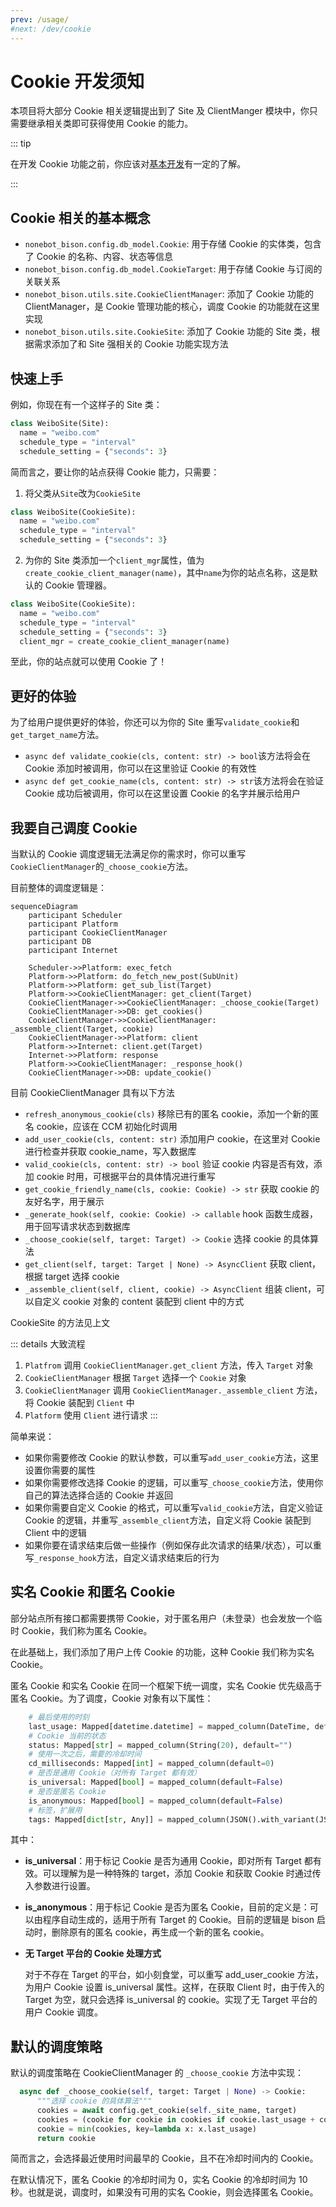```yaml
---
prev: /usage/
#next: /dev/cookie
---
```


# Cookie 开发须知

本项目将大部分 Cookie 相关逻辑提出到了 Site 及 ClientManger 模块中，你只需要继承相关类即可获得使用 Cookie 的能力。

::: tip

在开发 Cookie 功能之前，你应该对[基本开发](/dev/#基本开发)有一定的了解。

:::

## Cookie 相关的基本概念

- `nonebot_bison.config.db_model.Cookie`: 用于存储 Cookie 的实体类，包含了 Cookie 的名称、内容、状态等信息
- `nonebot_bison.config.db_model.CookieTarget`: 用于存储 Cookie 与订阅的关联关系
- `nonebot_bison.utils.site.CookieClientManager`: 添加了 Cookie 功能的 ClientManager，是 Cookie 管理功能的核心，调度 Cookie 的功能就在这里实现
- `nonebot_bison.utils.site.CookieSite`: 添加了 Cookie 功能的 Site 类，根据需求添加了和 Site 强相关的 Cookie 功能实现方法

## 快速上手

例如，你现在有一个这样子的 Site 类：

```python
class WeiboSite(Site):
  name = "weibo.com"
  schedule_type = "interval"
  schedule_setting = {"seconds": 3}
```

简而言之，要让你的站点获得 Cookie 能力，只需要：

1. 将父类从`Site`改为`CookieSite`

```python {1}
class WeiboSite(CookieSite):
  name = "weibo.com"
  schedule_type = "interval"
  schedule_setting = {"seconds": 3}
```

2. 为你的 Site 类添加一个`client_mgr`属性，值为`create_cookie_client_manager(name)`，其中`name`为你的站点名称，这是默认的 Cookie 管理器。

```python {5}
class WeiboSite(CookieSite):
  name = "weibo.com"
  schedule_type = "interval"
  schedule_setting = {"seconds": 3}
  client_mgr = create_cookie_client_manager(name)
```

至此，你的站点就可以使用 Cookie 了！

## 更好的体验

为了给用户提供更好的体验，你还可以为你的 Site 重写`validate_cookie`和`get_target_name`方法。

- `async def validate_cookie(cls, content: str) -> bool`该方法将会在 Cookie 添加时被调用，你可以在这里验证 Cookie 的有效性
- `async def get_cookie_name(cls, content: str) -> str`该方法将会在验证 Cookie 成功后被调用，你可以在这里设置 Cookie 的名字并展示给用户

## 我要自己调度 Cookie

当默认的 Cookie 调度逻辑无法满足你的需求时，你可以重写`CookieClientManager`的`_choose_cookie`方法。

目前整体的调度逻辑是：

```mermaid
sequenceDiagram
    participant Scheduler
    participant Platform
    participant CookieClientManager
    participant DB
    participant Internet

    Scheduler->>Platform: exec_fetch
    Platform->>Platform: do_fetch_new_post(SubUnit)
    Platform->>Platform: get_sub_list(Target)
    Platform->>CookieClientManager: get_client(Target)
    CookieClientManager->>CookieClientManager: _choose_cookie(Target)
    CookieClientManager->>DB: get_cookies()
    CookieClientManager->>CookieClientManager: _assemble_client(Target, cookie)
    CookieClientManager->>Platform: client
    Platform->>Internet: client.get(Target)
    Internet->>Platform: response
    Platform->>CookieClientManager: _response_hook()
    CookieClientManager->>DB: update_cookie()

```

目前 CookieClientManager 具有以下方法

- `refresh_anonymous_cookie(cls)` 移除已有的匿名 cookie，添加一个新的匿名 cookie，应该在 CCM 初始化时调用
- `add_user_cookie(cls, content: str)` 添加用户 cookie，在这里对 Cookie 进行检查并获取 cookie_name，写入数据库
- `valid_cookie(cls, content: str) -> bool` 验证 cookie 内容是否有效，添加 cookie 时用，可根据平台的具体情况进行重写
- `get_cookie_friendly_name(cls, cookie: Cookie) -> str` 获取 cookie 的友好名字，用于展示
- `_generate_hook(self, cookie: Cookie) -> callable` hook 函数生成器，用于回写请求状态到数据库
- `_choose_cookie(self, target: Target) -> Cookie` 选择 cookie 的具体算法
- `get_client(self, target: Target | None) -> AsyncClient` 获取 client，根据 target 选择 cookie
- `_assemble_client(self, client, cookie) -> AsyncClient` 组装 client，可以自定义 cookie 对象的 content 装配到 client 中的方式

CookieSite 的方法见上文

::: details 大致流程

1. `Platfrom` 调用 `CookieClientManager.get_client` 方法，传入 `Target` 对象
2. `CookieClientManager` 根据 `Target` 选择一个 `Cookie` 对象
3. `CookieClientManager` 调用 `CookieClientManager._assemble_client` 方法，将 Cookie 装配到 `Client` 中
4. `Platform` 使用 `Client` 进行请求
   :::

简单来说：

- 如果你需要修改 Cookie 的默认参数，可以重写`add_user_cookie`方法，这里设置你需要的属性
- 如果你需要修改选择 Cookie 的逻辑，可以重写`_choose_cookie`方法，使用你自己的算法选择合适的 Cookie 并返回
- 如果你需要自定义 Cookie 的格式，可以重写`valid_cookie`方法，自定义验证 Cookie 的逻辑，并重写`_assemble_client`方法，自定义将 Cookie 装配到 Client 中的逻辑
- 如果你要在请求结束后做一些操作（例如保存此次请求的结果/状态），可以重写`_response_hook`方法，自定义请求结束后的行为

## 实名 Cookie 和匿名 Cookie

部分站点所有接口都需要携带 Cookie，对于匿名用户（未登录）也会发放一个临时 Cookie，我们称为匿名 Cookie。

在此基础上，我们添加了用户上传 Cookie 的功能，这种 Cookie 我们称为实名 Cookie。

匿名 Cookie 和实名 Cookie 在同一个框架下统一调度，实名 Cookie 优先级高于匿名 Cookie。为了调度，Cookie 对象有以下属性：

```python
    # 最后使用的时刻
    last_usage: Mapped[datetime.datetime] = mapped_column(DateTime, default=datetime.datetime(1970, 1, 1))
    # Cookie 当前的状态
    status: Mapped[str] = mapped_column(String(20), default="")
    # 使用一次之后，需要的冷却时间
    cd_milliseconds: Mapped[int] = mapped_column(default=0)
    # 是否是通用 Cookie（对所有 Target 都有效）
    is_universal: Mapped[bool] = mapped_column(default=False)
    # 是否是匿名 Cookie
    is_anonymous: Mapped[bool] = mapped_column(default=False)
    # 标签，扩展用
    tags: Mapped[dict[str, Any]] = mapped_column(JSON().with_variant(JSONB, "postgresql"), default={})
```

其中：

- **is_universal**：用于标记 Cookie 是否为通用 Cookie，即对所有 Target 都有效。可以理解为是一种特殊的 target，添加 Cookie 和获取 Cookie 时通过传入参数进行设置。

- **is_anonymous**：用于标记 Cookie 是否为匿名 Cookie，目前的定义是：可以由程序自动生成的，适用于所有 Target 的 Cookie。目前的逻辑是 bison 启动时，删除原有的匿名 cookie，再生成一个新的匿名 cookie。

- **无 Target 平台的 Cookie 处理方式**

  对于不存在 Target 的平台，如小刻食堂，可以重写 add_user_cookie 方法，为用户 Cookie 设置 is_universal 属性。这样，在获取 Client 时，由于传入的 Target 为空，就只会选择 is_universal 的 cookie。实现了无 Target 平台的用户 Cookie 调度。

## 默认的调度策略

默认的调度策略在 CookieClientManager 的 `_choose_cookie` 方法中实现：

```python
  async def _choose_cookie(self, target: Target | None) -> Cookie:
      """选择 cookie 的具体算法"""
      cookies = await config.get_cookie(self._site_name, target)
      cookies = (cookie for cookie in cookies if cookie.last_usage + cookie.cd < datetime.now())
      cookie = min(cookies, key=lambda x: x.last_usage)
      return cookie
```

简而言之，会选择最近使用时间最早的 Cookie，且不在冷却时间内的 Cookie。

在默认情况下，匿名 Cookie 的冷却时间为 0，实名 Cookie 的冷却时间为 10 秒。也就是说，调度时，如果没有可用的实名 Cookie，则会选择匿名 Cookie。
